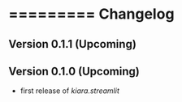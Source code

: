 =========
Changelog
=========

## Version 0.1.1 (Upcoming)

## Version 0.1.0 (Upcoming)

- first release of *kiara.streamlit*
